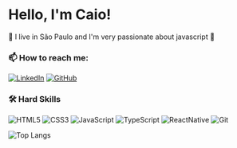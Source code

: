 # Hello, I'm Caio!
 👋
I live in São Paulo and I'm very passionate about javascript 🦏

### 📫 How to reach me:
  
[![LinkedIn](https://img.shields.io/badge/LinkedIn-000?style=for-the-badge&logo=linkedin&logoColor=0E76A8)](https://www.linkedin.com/in/caio-alves-636157194/)
[![GitHub](https://img.shields.io/badge/github-000?style=for-the-badge&logo=github)](https://github.com/ohmgcj)
<!---[![Instagram](https://img.shields.io/badge/Instagram-000?style=for-the-badge&logo=instagram)](https://www.instagram.com/godoy.js/)--->
### 🛠 Hard Skills

![HTML5](https://img.shields.io/badge/HTML5-000?style=for-the-badge&logo=html5) 
![CSS3](https://img.shields.io/badge/CSS3-000?style=for-the-badge&logo=css3&logoColor=264CE4)
![JavaScript](https://img.shields.io/badge/JavaScript-000?style=for-the-badge&logo=javascript)
![TypeScript](https://img.shields.io/badge/TypeScript-000?style=for-the-badge&logo=typescript)
![ReactNative](https://img.shields.io/badge/ReactNative-000?style=for-the-badge&logo=React)
![Git](https://img.shields.io/badge/git-000?style=for-the-badge&logo=git)

![Top Langs](https://github-readme-stats-git-masterrstaa-rickstaa.vercel.app/api/top-langs/?username=ohmgcj&bg_color=000&border_color=30A3DC&title_color=E94D5F&text_color=FFF&exclude_repo=ohmgcj.github.io,portfolio-teste&hide=HTML
)
